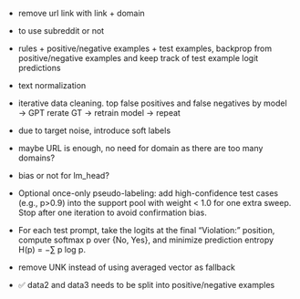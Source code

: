 - remove url link with link + domain
- to use subreddit or not
- rules + positive/negative examples + test examples, backprop from positive/negative examples and keep track of test example logit predictions
- text normalization
- iterative data cleaning. top false positives and false negatives by model -> GPT rerate GT -> retrain model -> repeat
- due to target noise, introduce soft labels
- maybe URL is enough, no need for domain as there are too many domains?
- bias or not for lm_head?
- Optional once-only pseudo-labeling: add high-confidence test cases (e.g., p>0.9) into the support pool with weight < 1.0 for one extra sweep. Stop after one iteration to avoid confirmation bias.
- For each test prompt, take the logits at the final “Violation:” position, compute softmax p over {No, Yes}, and minimize prediction entropy H(p) = −∑ p log p.
- remove UNK instead of using averaged vector as fallback

- ✅ data2 and data3 needs to be split into positive/negative examples